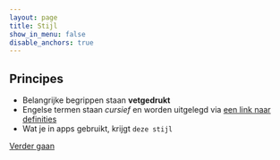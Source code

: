 ```yaml
---
layout: page
title: Stijl
show_in_menu: false
disable_anchors: true
---
```


## Principes

* Belangrijke begrippen staan **vetgedrukt**
* Engelse termen staan *cursief* en worden uitgelegd via [een link naar definities](documentation/definities.md)
* Wat je in apps gebruikt, krijgt `deze stijl`

[Verder gaan](documentation/overzicht.md)
